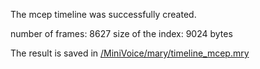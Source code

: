 
 

The mcep timeline was successfully created.

number of frames: 8627
size of the index: 9024 bytes  

The result is saved in [/MiniVoice/mary/timeline_mcep.mry]()  
 